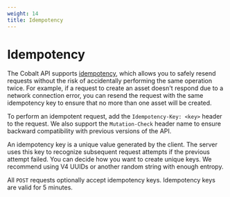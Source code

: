 ```yaml
---
weight: 14
title: Idempotency
---
```


# Idempotency

The Cobalt API supports [idempotency](https://en.wikipedia.org/wiki/Idempotence), which allows you to safely resend
requests without the risk of accidentally performing the same operation twice.
For example, if a request to create an asset doesn't respond due to a network
connection error, you can resend the request with the same idempotency key to ensure that no more than one
asset will be created.

To perform an idempotent request, add the `Idempotency-Key: <key>` header to the request.
We also support the `Mutation-Check` header name to ensure backward compatibility with previous versions of the API.

An idempotency key is a unique value generated by the client. The server uses this key to recognize
subsequent request attempts if the previous attempt failed. You can decide how you want to create unique keys.
We recommend using V4 UUIDs or another random string with enough entropy.

All `POST` requests optionally accept idempotency keys. Idempotency keys are valid for 5 minutes.
